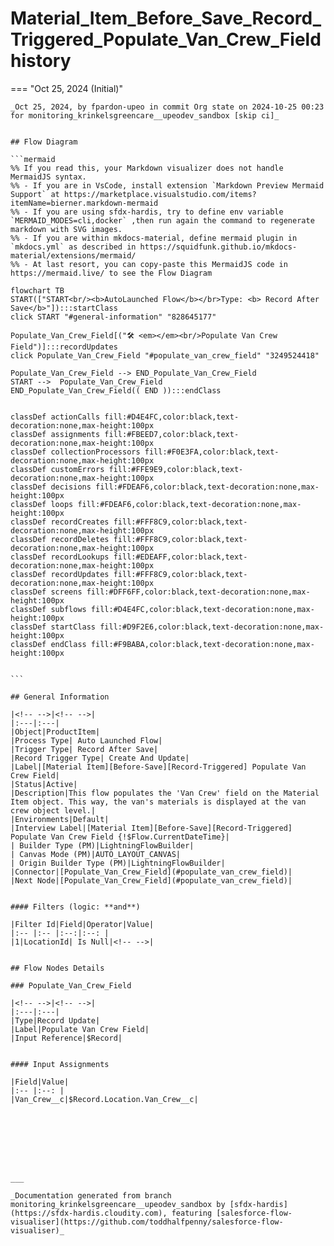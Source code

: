 # Material_Item_Before_Save_Record_Triggered_Populate_Van_Crew_Field history

<!-- This page has been generated to be viewed with mkdocs-material, you can not view it just as markdown . Activate tab plugin following the doc at https://squidfunk.github.io/mkdocs-material/reference/content-tabs/ -->

=== "Oct 25, 2024 (Initial)"

    _Oct 25, 2024, by fpardon-upeo in commit Org state on 2024-10-25 00:23 for monitoring_krinkelsgreencare__upeodev_sandbox [skip ci]_

    
    ## Flow Diagram
    
    ```mermaid
    %% If you read this, your Markdown visualizer does not handle MermaidJS syntax.
    %% - If you are in VsCode, install extension `Markdown Preview Mermaid Support` at https://marketplace.visualstudio.com/items?itemName=bierner.markdown-mermaid
    %% - If you are using sfdx-hardis, try to define env variable `MERMAID_MODES=cli,docker` ,then run again the command to regenerate markdown with SVG images.
    %% - If you are within mkdocs-material, define mermaid plugin in `mkdocs.yml` as described in https://squidfunk.github.io/mkdocs-material/extensions/mermaid/
    %% - At last resort, you can copy-paste this MermaidJS code in https://mermaid.live/ to see the Flow Diagram
    
    flowchart TB
    START(["START<br/><b>AutoLaunched Flow</b></br>Type: <b> Record After Save</b>"]):::startClass
    click START "#general-information" "828645177"
    
    Populate_Van_Crew_Field[("🛠️ <em></em><br/>Populate Van Crew Field")]:::recordUpdates
    click Populate_Van_Crew_Field "#populate_van_crew_field" "3249524418"
    
    Populate_Van_Crew_Field --> END_Populate_Van_Crew_Field
    START -->  Populate_Van_Crew_Field
    END_Populate_Van_Crew_Field(( END )):::endClass
    
    
    classDef actionCalls fill:#D4E4FC,color:black,text-decoration:none,max-height:100px
    classDef assignments fill:#FBEED7,color:black,text-decoration:none,max-height:100px
    classDef collectionProcessors fill:#F0E3FA,color:black,text-decoration:none,max-height:100px
    classDef customErrors fill:#FFE9E9,color:black,text-decoration:none,max-height:100px
    classDef decisions fill:#FDEAF6,color:black,text-decoration:none,max-height:100px
    classDef loops fill:#FDEAF6,color:black,text-decoration:none,max-height:100px
    classDef recordCreates fill:#FFF8C9,color:black,text-decoration:none,max-height:100px
    classDef recordDeletes fill:#FFF8C9,color:black,text-decoration:none,max-height:100px
    classDef recordLookups fill:#EDEAFF,color:black,text-decoration:none,max-height:100px
    classDef recordUpdates fill:#FFF8C9,color:black,text-decoration:none,max-height:100px
    classDef screens fill:#DFF6FF,color:black,text-decoration:none,max-height:100px
    classDef subflows fill:#D4E4FC,color:black,text-decoration:none,max-height:100px
    classDef startClass fill:#D9F2E6,color:black,text-decoration:none,max-height:100px
    classDef endClass fill:#F9BABA,color:black,text-decoration:none,max-height:100px
    
    
    ```
    
    ## General Information
    
    |<!-- -->|<!-- -->|
    |:---|:---|
    |Object|ProductItem|
    |Process Type| Auto Launched Flow|
    |Trigger Type| Record After Save|
    |Record Trigger Type| Create And Update|
    |Label|[Material Item][Before-Save][Record-Triggered] Populate Van Crew Field|
    |Status|Active|
    |Description|This flow populates the 'Van Crew' field on the Material Item object. This way, the van's materials is displayed at the van crew object level.|
    |Environments|Default|
    |Interview Label|[Material Item][Before-Save][Record-Triggered] Populate Van Crew Field {!$Flow.CurrentDateTime}|
    | Builder Type (PM)|LightningFlowBuilder|
    | Canvas Mode (PM)|AUTO_LAYOUT_CANVAS|
    | Origin Builder Type (PM)|LightningFlowBuilder|
    |Connector|[Populate_Van_Crew_Field](#populate_van_crew_field)|
    |Next Node|[Populate_Van_Crew_Field](#populate_van_crew_field)|
    
    
    #### Filters (logic: **and**)
    
    |Filter Id|Field|Operator|Value|
    |:-- |:-- |:--:|:--: |
    |1|LocationId| Is Null|<!-- -->|
    
    
    ## Flow Nodes Details
    
    ### Populate_Van_Crew_Field
    
    |<!-- -->|<!-- -->|
    |:---|:---|
    |Type|Record Update|
    |Label|Populate Van Crew Field|
    |Input Reference|$Record|
    
    
    #### Input Assignments
    
    |Field|Value|
    |:-- |:--: |
    |Van_Crew__c|$Record.Location.Van_Crew__c|
    
    
    
    
    
    
    
    
    ___
    
    _Documentation generated from branch monitoring_krinkelsgreencare__upeodev_sandbox by [sfdx-hardis](https://sfdx-hardis.cloudity.com), featuring [salesforce-flow-visualiser](https://github.com/toddhalfpenny/salesforce-flow-visualiser)_

